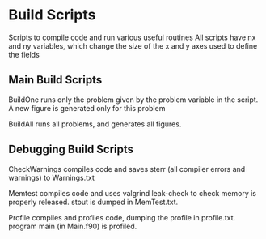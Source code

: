 # Build Scripts
Scripts to compile code and run various useful routines
All scripts have nx and ny variables, which change the size of the x and y axes used to define the fields


## Main Build Scripts
BuildOne runs only the problem given by the problem variable in the script.
A new figure is generated only for this problem

BuildAll runs all problems, and generates all figures.

## Debugging Build Scripts

CheckWarnings compiles code and saves sterr (all compiler errors and warnings) to Warnings.txt

Memtest compiles code and uses valgrind leak-check to check memory is properly released. stout is dumped in MemTest.txt.

Profile compiles and profiles code, dumping the profile in profile.txt. program main (in Main.f90) is profiled.
